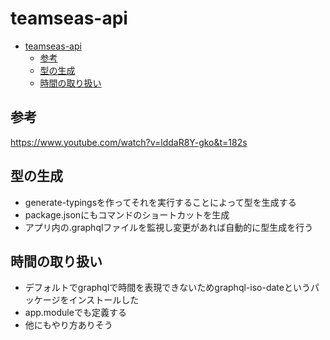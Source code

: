# teamseas-api

- [teamseas-api](#teamseas-api)
  - [参考](#参考)
  - [型の生成](#型の生成)
  - [時間の取り扱い](#時間の取り扱い)



## 参考
https://www.youtube.com/watch?v=lddaR8Y-gko&t=182s



## 型の生成
- generate-typingsを作ってそれを実行することによって型を生成する
- package.jsonにもコマンドのショートカットを生成
- アプリ内の.graphqlファイルを監視し変更があれば自動的に型生成を行う



## 時間の取り扱い
- デフォルトでgraphqlで時間を表現できないためgraphql-iso-dateというパッケージをインストールした
- app.moduleでも定義する
- 他にもやり方ありそう
